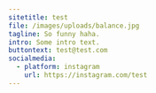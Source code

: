 ```yaml
---
sitetitle: test
file: /images/uploads/balance.jpg
tagline: So funny haha.
intro: Some intro text.
buttontext: test@test.com
socialmedia:
  - platform: instagram
    url: https://instagram.com/test
---
```

